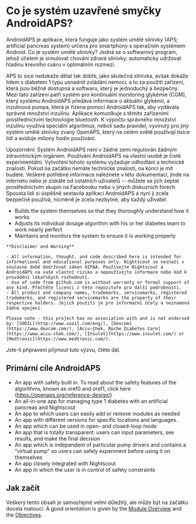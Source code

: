 # Co je systém uzavřené smyčky AndroidAPS?

AndroidAPS je aplikace, která funguje jako systém umělé slinivky (APS; artificial pancreas system) určena pro smartphony s operačním systémem Android. Co je systém umělé slinivky? Jedná se o softwarový program, jehož účelem je simulovat chování zdravé slinivky: automaticky udržovat hladinu krevního cukru v optimálním rozmezí.

APS to sice nedokáže dělat tak dobře, jako skutečná slinivka, avšak dokáže lidem s diabetem 1 typu usnadnit zvládání nemoci, a to za použití zařízení, která jsou běžně dostupná a softwaru, který je jednoduchý a bezpečný. Mezi tato zařízení patří systém pro kontinuální monitoring glykémie (CGM), který systému AndroidAPS předává informace o aktuální glykémii, a inzulinová pumpa, která je řízena pomocí AndroidAPS tak, aby vydávala správné množství inzulínu. Aplikace komunikuje s těmito zařízeními prostřednictvím technologie bluetooth. K výpočtu správného množství inzulínu využívá speciální algoritmus, neboli sadu pravidel, vyvinutý pro jiný systém umělé slinivky zvaný OpenAPS, který na celém světě používají tisíce lidí a eviduje miliony hodin používání.

Upozornění: Systém AndroidAPS není v žádné zemi regulován žádným zdravotnickým orgánem. Používání AndroidAPS na vlastní osobě je čistě experimentální. Vytvoření tohoto systému vyžaduje odhodlání a technické znalosti. Pokud na začátku nemáte technické znalosti, na konci je mít budete. Veškeré potřebné informace naleznete v této dokumentaci, jinde na internetu nebo je získáte od ostatních uživatelů -- můžete se jich zeptat prostřednictvím skupin na Facebooku nebo v jiných diskuzních fórech. Spousta lidí si úspěšně sestavila aplikaci AndroidAPS a nyní ji zcela bezpečně používá, nicméně je zcela nezbytné, aby každý uživatel:

- Builds the system themselves so that they thoroughly understand how it works
- Adjusts its individual dosage algorithm with his or her diabetes team to work nearly perfect
- Maintains and monitors the system to ensure it is working properly

```{note}
**Disclaimer and Warning**

- All information, thought, and code described here is intended for informational and educational purposes only. Nightscout se nesnaží v současné době dodržovat zákon HIPAA. Používejte Nightscout a AndroidAPS na vaše vlastní riziko a nepoužívejte informace nebo kód k provádění lékařských rozhodnutí.
- Use of code from github.com is without warranty or formal support of any kind. Přečtěte licenci z této repozitoře pro další podrobnosti.
- All product and company names, trademarks, servicemarks, registered trademarks, and registered servicemarks are the property of their respective holders. Jejich použití je pro informační účely a neznamená žádné spojení.

Please note - this project has no association with and is not endorsed by: [SOOIL](http://www.sooil.com/eng/), [Dexcom](https://www.dexcom.com/), [Accu-Chek, Roche Diabetes Care](https://www.accu-chek.com/), [Insulet](https://www.insulet.com/) or [Medtronic](https://www.medtronic.com/).
```

Jste-li připraveni přijmout tuto výzvu, čtěte dál.

## Primární cíle AndroidAPS

- An app with safety built in. To read about the safety features of the algorithms, known as oref0 and oref1, click here (<https://openaps.org/reference-design/>)
- An all-in-one app for managing type 1 diabetes with an artificial pancreas and Nightscout
- An app to which users can easily add or remove modules as needed
- An app with different versions for specific locations and languages.
- An app which can be used in open- and closed-loop mode
- An app that is totally transparent: users can input parameters, see results, and make the final decision
- An app which is independent of particular pump drivers and contains a "virtual pump" so users can safely experiment before using it on themselves
- An app closely integrated with Nightscout
- An app in which the user is in control of safety constraints

## Jak začít

Veškerý tento obsah je samozřejmě velmi důležitý, ale může být na začátku docela matoucí. A good orientation is given by the [Module Overview](../Module/module.md) and the [Objectives](../Usage/Objectives.html).
